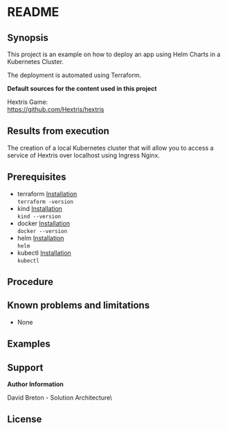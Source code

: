 # README

## Synopsis

This project is an example on how to deploy an app using Helm Charts in a Kubernetes Cluster.

The deployment is automated using Terraform.


**Default sources for the content used in this project**

Hextris Game:\
https://github.com/Hextris/hextris


## Results from execution

The creation of a local Kubernetes cluster that will allow you to access a service of Hextris over localhost using Ingress Nginx. 

## Prerequisites

* terraform [Installation](https://developer.hashicorp.com/terraform/tutorials/aws-get-started/install-cli)\
`terraform -version`
* kind [Installation](https://kind.sigs.k8s.io/docs/user/quick-start/#installation)\
`kind --version`
* docker [Installation](https://docs.docker.com/get-docker/)\
`docker --version`
* helm [Installation](https://helm.sh/docs/intro/install/)\
`helm`
* kubectl [Installation](https://kubernetes.io/docs/tasks/tools/#kubectl)\
`kubectl`

## Procedure


## Known problems and limitations

* None

## Examples

## Support

**Author Information**

David Breton - Solution Architecture\

## License
